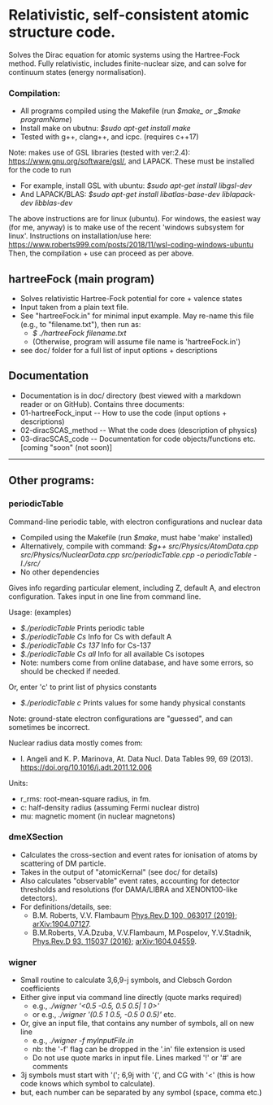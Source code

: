 # Relativistic, self-consistent atomic structure code.

Solves the Dirac equation for atomic systems using the Hartree-Fock method.
Fully relativistic, includes finite-nuclear size, and can solve for continuum states (energy normalisation).


### Compilation:

 * All programs compiled using the Makefile (run _$make_ or _$make programName_)
 * Install make on ubutnu: _$sudo apt-get install make_
 * Tested with g++, clang++, and icpc. (requires c++17)

Note: makes use of GSL libraries (tested with ver:2.4): https://www.gnu.org/software/gsl/, and LAPACK. These must be installed for the code to run

  * For example, install GSL with ubuntu: _$sudo apt-get install libgsl-dev_
  * And LAPACK/BLAS: _$sudo apt-get install libatlas-base-dev liblapack-dev libblas-dev_

The above instructions are for linux (ubuntu). For windows, the easiest way (for me, anyway) is to make use of the recent 'windows subsystem for linux'. Instructions on installation/use here: https://www.roberts999.com/posts/2018/11/wsl-coding-windows-ubuntu
Then, the compilation + use can proceed as per above.


## hartreeFock (main program)

 * Solves relativistic Hartree-Fock potential for core + valence states
 * Input taken from a plain text file.
 * See "hartreeFock.in" for minimal input example.
  May re-name this file (e.g., to "filename.txt"), then run as:
    * _$ ./hartreeFock filename.txt_
    * (Otherwise, program will assume file name is 'hartreeFock.in')
 * see doc/ folder for a full list of input options + descriptions


## Documentation

 * Documentation is in doc/ directory (best viewed with a markdown reader or on GitHub). Contains three documents:
 * 01-hartreeFock_input -- How to use the code (input options + descriptions)
 * 02-diracSCAS_method  -- What the code does (description of physics)
 * 03-diracSCAS_code    -- Documentation for code objects/functions etc. [coming "soon" (not soon)]

--------------------------------------------------------------------------------

## Other programs:

### periodicTable

Command-line periodic table, with electron configurations and nuclear data

 * Compiled using the Makefile (run _$make_, must habe 'make' installed)
 * Alternatively, compile with command:
_$g++ src/Physics/AtomData.cpp src/Physics/NuclearData.cpp src/periodicTable.cpp -o periodicTable -I./src/_
 * No other dependencies

Gives info regarding particular element, including Z, default A, and electron configuration.
Takes input in one line from command line.

Usage: (examples)
 * _$./periodicTable_           Prints periodic table
 * _$./periodicTable Cs_        Info for Cs with default A
 * _$./periodicTable Cs 137_    Info for Cs-137
 * _$./periodicTable Cs all_    Info for all available Cs isotopes
 * Note: numbers come from online database, and have some errors,
so should be checked if needed.

 Or, enter 'c' to print list of physics constants
  * _$./periodicTable c_        Prints values for some handy physical constants

Note: ground-state electron configurations are "guessed", and can sometimes be incorrect.

Nuclear radius data mostly comes from:
 * I. Angeli and K. P. Marinova, At. Data Nucl. Data Tables 99, 69 (2013).
https://doi.org/10.1016/j.adt.2011.12.006

Units:
 * r_rms: root-mean-square radius, in fm.
 * c: half-density radius (assuming Fermi nuclear distro)
 * mu: magnetic moment (in nuclear magnetons)


### dmeXSection

 * Calculates the cross-section and event rates for ionisation of atoms
 by scattering of DM particle.
 * Takes in the output of "atomicKernal" (see doc/ for details)
 * Also calculates "observable" event rates, accounting for detector thresholds
 and resolutions (for DAMA/LIBRA and XENON100-like detectors).
 * For definitions/details, see:
   * B.M. Roberts, V.V. Flambaum
[Phys.Rev.D 100, 063017 (2019)](https://link.aps.org/doi/10.1103/PhysRevD.100.063017 "pay-walled");
[arXiv:1904.07127](https://arxiv.org/abs/1904.07127 "free download").
   * B.M.Roberts, V.A.Dzuba, V.V.Flambaum, M.Pospelov, Y.V.Stadnik,
[Phys.Rev.D 93, 115037 (2016)](https://link.aps.org/doi/10.1103/PhysRevD.93.115037 "pay-walled");
[arXiv:1604.04559](https://arxiv.org/abs/1604.04559 "free download").


### wigner

 * Small routine to calculate 3,6,9-j symbols, and Clebsch Gordon coefficients
 * Either give input via command line directly (quote marks required)
   * e.g., _./wigner '<0.5 -0.5, 0.5 0.5| 1 0>'_
   * or e.g., _./wigner '(0.5 1 0.5, -0.5 0 0.5)'_ etc.
 * Or, give an input file, that contains any number of symbols, all on new line
   * e.g., _./wigner -f myInputFile.in_
   * nb: the '-f' flag can be dropped in the '.in' file extension is used
   * Do not use quote marks in input file. Lines marked '!' or '#' are comments
 * 3j symbols must start with '('; 6,9j with '{', and CG with '<' (this is how code knows which symbol to calculate).
 * but, each number can be separated by any symbol (space, comma etc.)
